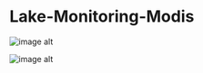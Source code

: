 # Lake-Monitoring-Modis


![image alt](https://github.com/SaeidDaliriSusefi/Lake-Monitoring-Modis/blob/05d76d533b7cf6da4922f5383a7ee92330c2be19/Images/urmia%20lake_NDWI.png)





![image alt](https://github.com/SaeidDaliriSusefi/Lake-Monitoring-Modis/blob/05d76d533b7cf6da4922f5383a7ee92330c2be19/Images/urmia%20lake_NDWI.png)
